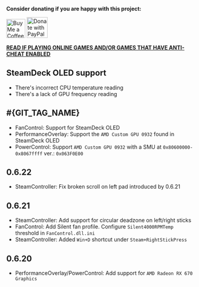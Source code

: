 **Consider donating if you are happy with this project:**

<a href='https://ko-fi.com/ayufan' target='_blank'><img height='35' style='border:0px;height:50px;' src='https://az743702.vo.msecnd.net/cdn/kofi3.png?v=0' alt='Buy Me a Coffee at ko-fi.com' /></a> <a href="https://www.paypal.com/donate/?hosted_button_id=DHNBE2YR9D5Y2" target='_blank'><img height='35' src="https://raw.githubusercontent.com/stefan-niedermann/paypal-donate-button/master/paypal-donate-button.png" alt="Donate with PayPal" style='border:0px;height:55px;'/></a>

[**READ IF PLAYING ONLINE GAMES AND/OR GAMES THAT HAVE ANTI-CHEAT ENABLED**](https://steam-deck-tools.ayufan.dev/#anti-cheat-and-antivirus-software)

## SteamDeck OLED support

- There's incorrect CPU temperature reading
- There's a lack of GPU frequency reading

## #{GIT_TAG_NAME}

- FanControl: Support for SteamDeck OLED
- PerformanceOverlay: Support the `AMD Custom GPU 0932` found in SteamDeck OLED
- PowerControl: Support `AMD Custom GPU 0932` with a SMU at `0x80600000-0x8067ffff` ver.: `0x063F0E00`

## 0.6.22

- SteamController: Fix broken scroll on left pad introduced by 0.6.21

## 0.6.21

- SteamController: Add support for circular deadzone on left/right sticks
- FanControl: Add Silent fan profile. Configure `Silent4000RPMTemp` threshold in `FanControl.dll.ini`
- SteamController: Added `Win+D` shortcut under `Steam+RightStickPress`

## 0.6.20

- PerformanceOverlay/PowerControl: Add support for `AMD Radeon RX 670 Graphics`
